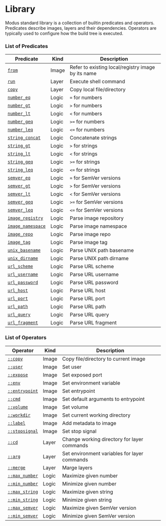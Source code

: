 # Library

Modus standard library is a collection of builtin predicates and operators. Predicates describe images, layers and their dependencies. Operators are typically used to configure how the build tree is executed.

### List of Predicates

| Predicate | Kind | Description |
| - | - | - |
| [`from`](./predicates/image.md#from) | Image | Refer to existing local/registry image by its name |
| [`run`](./predicates/layer.md#run) | Layer | Execute shell command |
| [`copy`](./predicates/layer.md#copy) | Layer | Copy local file/directory |
| [`number_eq`](./predicates/logic/number.md#number_eq) | Logic | `=` for numbers |
| [`number_gt`](./predicates/logic/number.md#number_gt) | Logic | `>` for numbers |
| [`number_lt`](./predicates/logic/number.md#number_lt) | Logic | `<` for numbers |
| [`number_geq`](./predicates/logic/number.md#number_geq) | Logic | `>=` for numbers |
| [`number_leq`](./predicates/logic/number.md#number_leq) | Logic | `<=` for numbers |
| [`string_concat`](./predicates/logic/string.md#string_concat) | Logic | Concatenate strings |
| [`string_gt`](./predicates/logic/string.md#string_gt) | Logic | `>` for strings |
| [`string_lt`](./predicates/logic/string.md#string_lt) | Logic | `<` for strings |
| [`string_geq`](./predicates/logic/string.md#string_geq) | Logic | `>=` for strings |
| [`string_leq`](./predicates/logic/string.md#string_leq) | Logic | `<=` for strings |
| [`semver_eq`](./predicates/logic/semver.md#semver_eq) | Logic | `=` for SemVer versions |
| [`semver_gt`](./predicates/logic/semver.md#semver_gt) | Logic | `>` for SemVer versions |
| [`semver_lt`](./predicates/logic/semver.md#semver_lt) | Logic | `<` for SemVer versions |
| [`semver_geq`](./predicates/logic/semver.md#semver_geq) | Logic | `>=` for SemVer versions |
| [`semver_leq`](./predicates/logic/semver.md#semver_leq) | Logic | `<=` for SemVer versions |
| [`image_registry`]((./predicates/logic/registry.md#image_registry)) | Logic | Parse image repository |
| [`image_namespace`]((./predicates/logic/registry.md#image_namespace)) | Logic | Parse image namespace |
| [`image_repo`]((./predicates/logic/registry.md#image_repo)) | Logic | Parse image repo |
| [`image_tag`]((./predicates/logic/registry.md#image_tag)) | Logic | Parse image tag |
| [`unix_basename`]((./predicates/logic/unix.md#unix_basename)) | Logic | Parse UNIX path basename |
| [`unix_dirname`]((./predicates/logic/unix.md#unix_dirname)) | Logic | Parse UNIX path dirname |
| [`url_scheme`]((./predicates/logic/url.md#url_scheme)) | Logic | Parse URL scheme |
| [`url_username`]((./predicates/logic/url.md#url_username)) | Logic | Parse URL username |
| [`url_password`]((./predicates/logic/url.md#url_password)) | Logic | Parse URL password |
| [`url_host`]((./predicates/logic/url.md#url_host)) | Logic | Parse URL host |
| [`url_port`]((./predicates/logic/url.md#url_port)) | Logic | Parse URL port |
| [`url_path`]((./predicates/logic/url.md#url_path)) | Logic | Parse URL path |
| [`url_query`]((./predicates/logic/url.md#url_query)) | Logic | Parse URL query |
| [`url_fragment`]((./predicates/logic/url.md#url_fragment)) | Logic | Parse URL fragment |


### List of Operators

| Operator | Kind | Description |
| - | - | - |
| [`::copy`](./operators/image.md#copy) | Image | Copy file/directory to current image |
| [`::user`](./operators/image.md#user) | Image | Set user |
| [`::expose`](./operators/image.md#expose) | Image | Set exposed port |
| [`::env`](./operators/image.md#env) | Image | Set environment variable |
| [`::entrypoint`](./operators/image.md#entrypoint) | Image | Set entrypoint |
| [`::cmd`](./operators/image.md#cmd) | Image | Set default arguments to entrypoint |
| [`::volume`](./operators/image.md#volume) | Image | Set volume |
| [`::workdir`](./operators/image.md#workdir) | Image | Set current working directory |
| [`::label`](./operators/image.md#label) | Image | Add metadata to image |
| [`::stopsignal`](./operators/image.md#stopsignal) | Image | Set stop signal |
| [`::cd`](./operators/image.md#cd) | Layer | Change working directory for layer commands |
| [`::arg`](./operators/image.md#arg) | Layer | Set environment variables for layer commands |
| [`::merge`](./operators/image.md#arg) | Layer | Marge layers |
| [`::max_number`](./operators/image.md#max_number) | Logic | Maximize given number |
| [`::min_number`](./operators/image.md#min_number) | Logic | Minimize given number |
| [`::max_string`](./operators/image.md#max_string) | Logic | Maximize given string |
| [`::min_string`](./operators/image.md#min_string) | Logic | Minimize given string |
| [`::max_semver`](./operators/image.md#max_string) | Logic | Maximize given SemVer version |
| [`::min_semver`](./operators/image.md#min_string) | Logic | Minimize given SemVer version |



